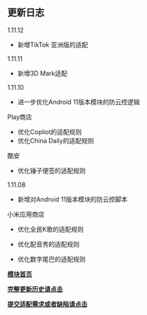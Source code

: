 ## 更新日志

1.11.12

- 新增TikTok 亚洲版的适配

1.11.11

- 新增3D Mark适配

1.11.10

- 进一步优化Android 11版本模块的防云控逻辑

Play商店

- 优化Copliot的适配规则
- 优化China Daily的适配规则

酷安

- 优化锤子便签的适配规则

1.11.08

- 新增对Android 11版本模块的防云控脚本

小米应用商店

- 优化全民K歌的适配规则

- 优化配音秀的适配规则

- 优化数字尾巴的适配规则


[**模块首页**](https://hyper-magic-window.sothx.com/)


[**完整更新历史请点击**](https://github.com/sothx/mipad-magic-window/releases)


[**提交适配需求或者缺陷请点击**](https://github.com/sothx/mipad-magic-window/issues)